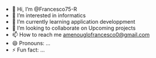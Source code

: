 - 👋 Hi, I’m @Francesco75-R
- 👀 I’m interested in informatics
- 🌱 I’m currently learning application developpment
- 💞️ I’m looking to collaborate on Upcoming projects
- 📫 How to reach me amenouglofrancesco0@gmail.com
- 😄 Pronouns: ...
- ⚡ Fun fact: ...

<!---
Francesco75-R/Francesco75-R is a ✨ special ✨ repository because its `README.md` (this file) appears on your GitHub profile.
You can click the Preview link to take a look at your changes.
--->
